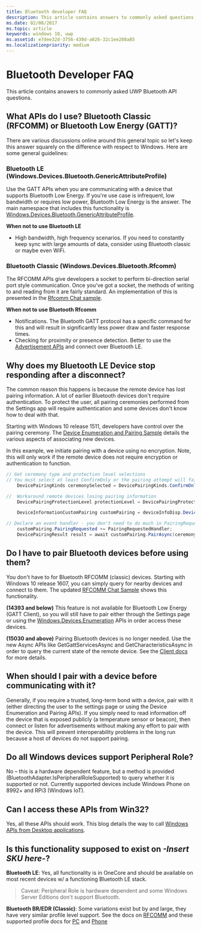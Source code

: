 ```yaml
---
title: Bluetooth developer FAQ
description: This article contains answers to commonly asked questions related to the UWP bluetooth APIs.
ms.date: 02/08/2017
ms.topic: article
keywords: windows 10, uwp
ms.assetid: e7dee32d-3756-430d-a026-32c1ee288a85
ms.localizationpriority: medium
---
```

# Bluetooth Developer FAQ

This article contains answers to commonly asked UWP Bluetooth API questions.

## What APIs do I use? Bluetooth Classic (RFCOMM) or Bluetooth Low Energy (GATT)?
There are various discussions online around this general topic so let's keep this answer squarely on the difference with respect to Windows. Here are some general guidelines:

### Bluetooth LE (Windows.Devices.Bluetooth.GenericAttributeProfile)

Use the GATT APIs when you are communicating with a device that supports Bluetooth Low Energy. If you're use case is infrequent, low bandwidth or requires low power, Bluetooth Low Energy is the answer. The main namespace that includes this functionality is [Windows.Devices.Bluetooth.GenericAttributeProfile](https://docs.microsoft.com/en-us/uwp/api/Windows.Devices.Bluetooth.GenericAttributeProfile). 

**When not to use Bluetooth LE**
- High bandwidth, high frequency scenarios. If you need to constantly keep sync with large amounts of data, consider using Bluetooth classic or maybe even WiFi. 

### Bluetooth Classic (Windows.Devices.Bluetooth.Rfcomm)

The RFCOMM APIs give developers a socket to perform bi-direction serial port style communication. Once you've got a socket, the methods of writing to and reading from it are fairly standard. An implementation of this is presented in the [Rfcomm Chat sample](https://github.com/Microsoft/Windows-universal-samples/tree/dev/Samples/BluetoothRfcommChat). 

**When not to use Bluetooth Rfcomm** 
- Notifications. The Bluetooth GATT protocol has a specific command for this and will result in significantly less power draw and faster response times. 
- Checking for proximity or presence detection. Better to use the [Advertisement APIs](https://docs.microsoft.com/en-us/uwp/api/windows.devices.bluetooth.advertisement) and connect over Bluetooth LE. 


## Why does my Bluetooth LE Device stop responding after a disconnect?

The common reason this happens is because the remote device has lost pairing information. A lot of earlier Bluetooth devices don't require authentication. To protect the user, all pairing ceremonies performed from the Settings app will require authentication and some devices don't know how to deal with that. 

Starting with Windows 10 release 1511, developers have control over the pairing ceremony. The [Device Enumeration and Pairing Sample](https://github.com/Microsoft/Windows-universal-samples/tree/master/Samples/DeviceEnumerationAndPairing) details the various aspects of associating new devices.

In this example, we initiate pairing with a device using no encryption. Note, this will only work if the remote device does not require encryption or authentication to function.

```csharp
// Get ceremony type and protection level selections
// You must select at least ConfirmOnly or the pairing attempt will fail
    DevicePairingKinds ceremonySelected = DevicePairingKinds.ConfirmOnly;

//  Workaround remote devices losing pairing information
    DevicePairingProtectionLevel protectionLevel = DevicePairingProtectionLevel.None

    DeviceInformationCustomPairing customPairing = deviceInfoDisp.DeviceInformation.Pairing.Custom;

// Declare an event handler - you don't need to do much in PairingRequestedHandler since the ceremony is "None"
    customPairing.PairingRequested += PairingRequestedHandler;
    DevicePairingResult result = await customPairing.PairAsync(ceremonySelected, protectionLevel);
```

## Do I have to pair Bluetooth devices before using them?

You don't have to for Bluetooth RFCOMM (classic) devices. Starting with Windows 10 release 1607, you can simply query for nearby devices and connect to them. The updated [RFCOMM Chat Sample](https://github.com/Microsoft/Windows-universal-samples/tree/dev/Samples/BluetoothRfcommChat) shows this functionality. 

**(14393 and below)** This feature is not available for Bluetooth Low Energy (GATT Client), so you will still have to pair either through the Settings page or using the [Windows.Devices.Enumeration](https://docs.microsoft.com/uwp/api/windows.devices.enumeration) APIs in order access these devices.

**(15030 and above)** Pairing Bluetooth devices is no longer needed. Use the new Async APIs like GetGattServicesAsync and GetCharacteristicsAsync in order to query the current state of the remote device. See the [Client docs](gatt-client.md) for more details. 

## When should I pair with a device before communicating with it?
Generally, if you require a trusted, long-term bond with a device, pair with it (either directing the user to the settings page or using the Device Enumeration and Pairing APIs). If you simply need to read information off the device that is exposed publicly (a temperature sensor or beacon), then connect or listen for advertisements without making any effort to pair with the device. This will prevent interoperability problems in the long run because a host of devices do not support pairing. 

## Do all Windows devices support Peripheral Role?

No – this is a hardware dependent feature, but a method is provided (BluetoothAdapter.IsPeripheralRoleSupported) to query whether it is supported or not.  Currently supported devices include Windows Phone on 8992+ and RPi3 (Windows IoT). 

## Can I access these APIs from Win32?

Yes, all these APIs should work. This blog details the way to call [Windows APIs from Desktop applications](https://blogs.windows.com/buildingapps/2017/01/25/calling-windows-10-apis-desktop-application/). 
## Is this functionality supposed to exist on *-Insert SKU here-*?

**Bluetooth LE**: Yes, all functionality is in OneCore and should be available on most recent devices w/ a functioning Bluetooth LE stack. 
> Caveat: Peripheral Role is hardware dependent and some Windows Server Editions don't support Bluetooth. 

**Bluetooth BR/EDR (Classic)**: Some variations exist but by and large, they have very similar profile level support. See the docs on [RFCOMM](send-or-receive-files-with-rfcomm.md) and these supported profile docs for [PC](https://support.microsoft.com/en-us/help/10568/windows-10-supported-bluetooth-profiles) and [Phone](https://support.microsoft.com/products/windows?os=windows-10-mobile)


